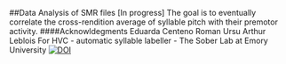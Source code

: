 ##Data Analysis of SMR files
[In progress]
The goal is to eventually correlate the cross-rendition average of syllable pitch with their premotor activity.
####Acknowldegments
Eduarda Centeno
Roman Ursu
Arthur Leblois
For HVC - automatic syllable labeller - The Sober Lab at Emory University
[![DOI](https://zenodo.org/badge/DOI/10.5281/zenodo.1475481.svg)](https://doi.org/10.5281/zenodo.1475481)


